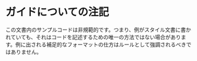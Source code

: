 # ガイドについての注記

この文書内のサンプルコードは非規範的です。つまり、例がスタイル文書に書かれていても、それはコードを記述するための唯一の方法ではない場合があります。例に出される補足的なフォーマットの仕方はルールとして強調されるべきではありません。
